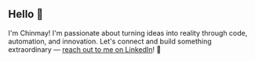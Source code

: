 ## Hello 👋

I'm Chinmay! I'm passionate about turning ideas into reality through code, automation, and innovation. Let's connect and build something extraordinary — [reach out to me on LinkedIn](https://www.linkedin.com/in/chinmaykumar-vyas/)! 🔗
